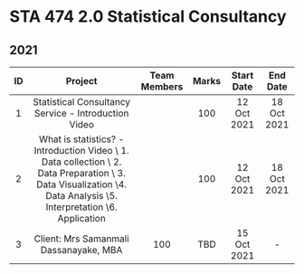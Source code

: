 # STA 474 2.0 Statistical Consultancy

## 2021 


|ID | Project | Team Members | Marks | Start Date | End Date |
| :---: | :---: | :---: | :---: | :---: |:---: |
| 1 | Statistical Consultancy Service - Introduction Video  |  | 100 | 12 Oct 2021 | 18 Oct 2021 |
| 2 | What is statistics? - Introduction Video \\ 1. Data collection \\ 2. Data Preparation \\ 3. Data Visualization \\4. Data Analysis \\5. Interpretation \\6. Application|   | 100 | 12 Oct 2021 | 18 Oct 2021 |
| 3 | Client: Mrs   Samanmali Dassanayake, MBA | 100  | TBD | 15 Oct 2021 | - |